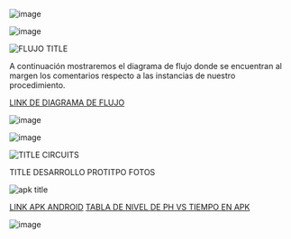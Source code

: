 ![image](https://github.com/Fx2048/Team_4_FdD/assets/131219987/1bf002f9-fa35-43cb-833a-9e4ea92379f7)


![image](https://github.com/Fx2048/Team_4_FdD/assets/131219987/1c361b20-874d-4d26-b355-46d7d8639e7b)


![FLUJO TITLE](https://github.com/Fx2048/Team_4_FdD/assets/131219987/28a1f97a-6aa1-4b39-88c2-abf4804b01e7)

A continuación mostraremos el diagrama de flujo donde se encuentran al margen los comentarios respecto a las instancias de nuestro procedimiento.

[LINK DE DIAGRAMA DE FLUJO](https://lucid.app/lucidchart/f0b644c5-6b39-4336-83b9-5ad1161f349f/edit?viewport_loc=-1195%2C-406%2C3845%2C1610%2C0_0&invitationId=inv_fcc3bb70-f67e-49d3-a8b2-dbd4930545ce)


![image](https://github.com/Fx2048/Team_4_FdD/assets/131219987/f6f7ba61-e39e-47b4-92e3-2f65adcda217)


![image](https://github.com/Fx2048/Team_4_FdD/assets/131219987/1173736e-f03b-4051-9e99-5096b27b54ee)


![TITLE CIRCUITS](https://github.com/Fx2048/Team_4_FdD/assets/131219987/0abbabdd-5bd8-49eb-81ed-425ae01978a9)

TITLE DESARROLLO PROTITPO 
FOTOS



![apk title](https://github.com/Fx2048/Team_4_FdD/assets/131219987/887ef7a7-3bc9-41c8-80c4-db01ae9e2eec)


[LINK APK ANDROID](https://github.com/Fx2048/Team_4_FdD/blob/main/Software/ECOPUREHARVEST.apk)
[TABLA DE NIVEL DE PH VS TIEMPO EN APK](https://thingspeak.com/channels/2428834/charts/1?bgcolor=%23ffffff&color=%23d62020&dynamic=true&results=60&type=line&update=15)


![image](https://github.com/Fx2048/Team_4_FdD/assets/131219987/7f8a8efe-7a2e-4f45-b25e-39c1977b3dca)

